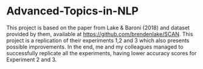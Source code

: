 # Advanced-Topics-in-NLP

This project is based on the paper from Lake & Baroni (2018) and dataset provided by them, available at https://github.com/brendenlake/SCAN. This project is a replication of their experiments 1,2 and 3 which also presents possible improvements. In the end, me and my colleagues managed to successfully replicate all the experiments, having lower accuracy scores for Experiment 2 and 3.
